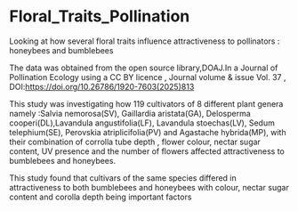 # Floral_Traits_Pollination
Looking at how several floral traits influence attractiveness to pollinators : honeybees and bumblebees

The data was obtained from the open source library,DOAJ.In a Journal of Pollination Ecology using a CC BY licence , Journal volume & issue                        Vol. 37 , DOI:https://doi.org/10.26786/1920-7603(2025)813

This study was investigating how 119 cultivators of 8 different plant genera namely :Salvia nemorosa(SV), Gaillardia aristata(GA), Delosperma cooperi(DL),Lavandula angustifolia(LF), Lavandula stoechas(LV), Sedum telephium(SE), Perovskia atriplicifolia(PV) and Agastache hybrida(MP),  with their combination of corrolla tube depth , flower colour, nectar sugar content, UV presence and the number of flowers affected attractiveness to bumblebees and honeybees.

This study found that cultivars of the same species differed in attractiveness to both bumblebees and honeybees with colour, nectar sugar content and corolla depth being important factors




